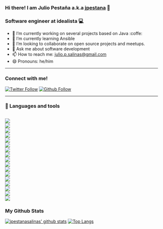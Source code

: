 ### Hi there! I am Julio Pestaña a.k.a [jpestana][website] 👋

### Software engineer at idealista 💻

- 🔭 I’m currently working on several projects based on Java :coffe:
- 🌱 I’m currently learning Ansible
- 👯 I’m looking to collaborate on open source projects and meetups. 
- 💬 Ask me about software development
- 📫 How to reach me: julio.p.salinas@gmail.com
- 😄 Pronouns: he/him

---

### Connect with me!

[![Twitter Follow](https://img.shields.io/twitter/follow/jpestanasalinas?color=1DA1F2&label=JPESTANASALINAS&logo=TWITTER&style=for-the-badge)](https://twitter.com/jpestanasalinas)
[![Github Follow](https://img.shields.io/github/followers/jpestanasalinas?label=jpestanasalinas&logo=github&style=for-the-badge)](https://github.com/jpestanasalinas)

---

### :rocket: Languages and tools

<code>
<img src="https://img.icons8.com/color/48/000000/intellij-idea.png"/>
<img src="https://img.icons8.com/color/48/000000/java-coffee-cup-logo.png"/>
<img src="https://img.icons8.com/color/48/000000/spring-logo.png"/>
<img src="https://img.icons8.com/color/48/000000/kotlin.png"/>
<img src="https://img.icons8.com/color/48/000000/python.png"/>
<img src="https://img.icons8.com/color/48/000000/javascript.png"/>
<img src="https://img.icons8.com/color/48/000000/git.png"/>
<img src="https://img.icons8.com/color/48/000000/jenkins.png"/>
<img src="https://img.icons8.com/color/48/000000/docker.png"/>
<img src="https://img.icons8.com/color/48/000000/kubernetes.png"/>
<img src="https://img.icons8.com/color/48/000000/tomcat.png"/>
<img src="https://img.icons8.com/color/48/000000/oracle-logo.png"/>
<img src="https://img.icons8.com/ios/50/ffffff/mysql-logo.png"/>
<img src="https://img.icons8.com/color/48/000000/postgreesql.png"/>
<img src="https://img.icons8.com/color/48/000000/mongodb.png"/>
<img src="https://img.icons8.com/color/48/000000/ubuntu--v1.png"/>
<img src="https://img.icons8.com/color/48/000000/linux-mint.png"/>
</code>

### My Github Stats

[![jpestanasalinas' github stats](https://github-readme-stats.vercel.app/api?username=jpestanasalinas&show_icons=true&count_private=true&theme=dark)](https://github.com/anuraghazra/github-readme-stats)
[![Top Langs](https://github-readme-stats.vercel.app/api/top-langs/?username=jpestanasalinas&hide=dockerfile&layout=compact&theme=dark)](https://github.com/anuraghazra/github-readme-stats)

[website]: https://twitter.com/jpestanasalinas